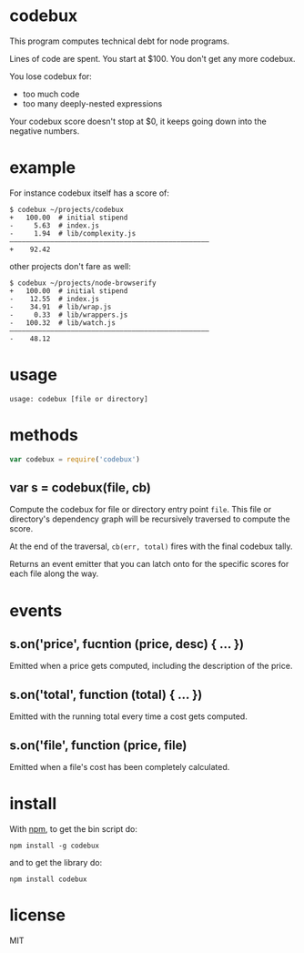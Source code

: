 # codebux

This program computes technical debt for node programs.

Lines of code are spent. You start at $100. You don't get any more codebux.

You lose codebux for:

* too much code
* too many deeply-nested expressions

Your codebux score doesn't stop at $0, it keeps going down into the negative
numbers.

# example

For instance codebux itself has a score of:

```
$ codebux ~/projects/codebux
+   100.00  # initial stipend
-     5.63  # index.js
-     1.94  # lib/complexity.js
—————————————————————————————————————————————————
+    92.42
```

other projects don't fare as well:

```
$ codebux ~/projects/node-browserify
+   100.00  # initial stipend
-    12.55  # index.js
-    34.91  # lib/wrap.js
-     0.33  # lib/wrappers.js
-   100.32  # lib/watch.js
—————————————————————————————————————————————————
-    48.12
```

# usage

```
usage: codebux [file or directory]
```

# methods

``` js
var codebux = require('codebux')
```

## var s = codebux(file, cb)

Compute the codebux for file or directory entry point `file`. This file or
directory's dependency graph will be recursively traversed to compute the score.

At the end of the traversal, `cb(err, total)` fires with the final codebux
tally.

Returns an event emitter that you can latch onto for the specific scores for
each file along the way.

# events

## s.on('price', fucntion (price, desc) { ... })

Emitted when a price gets computed, including the description of the price.

## s.on('total', function (total) { ... })

Emitted with the running total every time a cost gets computed.

## s.on('file', function (price, file)

Emitted when a file's cost has been completely calculated.

# install

With [npm](http://npmjs.org), to get the bin script do:

```
npm install -g codebux
```

and to get the library do:

```
npm install codebux
```

# license

MIT
